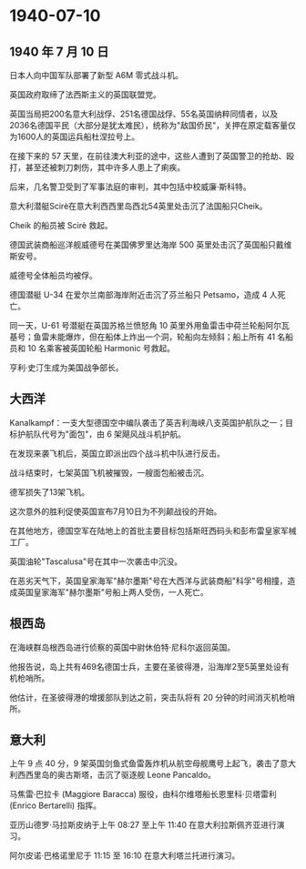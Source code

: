 # 1940-07-10

## 1940 年 7 月 10 日

日本人向中国军队部署了新型 A6M 零式战斗机。

英国政府取缔了法西斯主义的英国联盟党。

英国当局把200名意大利战俘、251名德国战俘、55名英国纳粹同情者，以及2036名德国平民（大部分是犹太难民），统称为"敌国侨民"，关押在原定载客量仅为1600人的英国运兵船杜涅拉号上。

在接下来的 57
天里，在前往澳大利亚的途中，这些人遭到了英国警卫的抢劫、殴打，甚至还被刺刀刺伤，其中许多人患上了痢疾。

后来，几名警卫受到了军事法庭的审判，其中包括中校威廉·斯科特。

意大利潜艇Scirè在意大利西西里岛西北54英里处击沉了法国船只Cheik。

Cheik 的船员被 Scirè 救起。

德国武装商船巡洋舰威德号在美国佛罗里达海岸 500
英里处击沉了英国船只戴维斯安号。

威德号全体船员均被俘。

德国潜艇 U-34 在爱尔兰南部海岸附近击沉了芬兰船只 Petsamo，造成 4
人死亡。

同一天，U-61 号潜艇在英国苏格兰愤怒角 10
英里外用鱼雷击中荷兰轮船阿尔瓦基号；鱼雷未能爆炸，但在船体上炸出一个洞，轮船向左倾斜；船上所有
41 名船员和 10 名乘客被英国轮船 Harmonic 号救起。

亨利·史汀生成为美国战争部长。

## 大西洋

Kanalkampf：一支大型德国空中编队袭击了英吉利海峡八支英国护航队之一；目标护航队代号为"面包"，由
6 架飓风战斗机护航。

在发现来袭飞机后，英国立即派出四个战斗机中队进行反击。

战斗结束时，七架英国飞机被摧毁，一艘面包船被击沉。

德军损失了13架飞机。

这次意外的胜利促使英国宣布7月10日为不列颠战役的开始。

在其他地方，德国空军在陆地上的首批主要目标包括斯旺西码头和彭布雷皇家军械工厂。

英国油轮"Tascalusa"号在其中一次袭击中沉没。

在恶劣天气下，英国皇家海军"赫尔墨斯"号在大西洋与武装商船"科孚"号相撞，造成英国皇家海军"赫尔墨斯"号船上两人受伤，一人死亡。

## 根西岛

在海峡群岛根西岛进行侦察的英国中尉休伯特·尼科尔返回英国。

他报告说，岛上共有469名德国士兵，主要在圣彼得港，沿海岸2至5英里处设有机枪哨所。

他估计，在圣彼得港的增援部队到达之前，突击队将有 20
分钟的时间消灭机枪哨所。

## 意大利

上午 9 点 40 分，9
架英国剑鱼式鱼雷轰炸机从航空母舰鹰号上起飞，袭击了意大利西西里岛的奥古斯塔，击沉了驱逐舰
Leone Pancaldo。

马焦雷·巴拉卡 (Maggiore Baracca) 服役，由科尔维塔船长恩里科·贝塔雷利
(Enrico Bertarelli) 指挥。

亚历山德罗·马拉斯皮纳于上午 08:27 至上午 11:40
在意大利拉斯佩齐亚进行演习。

阿尔皮诺·巴格诺里尼于 11:15 至 16:10 在意大利塔兰托进行演习。

